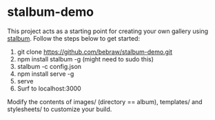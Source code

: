 # stalbum-demo

This project acts as a starting point for creating your own gallery using [stalbum](https://github.com/bebraw/stalbum). Follow the steps below to get started:

1. git clone https://github.com/bebraw/stalbum-demo.git
2. npm install stalbum -g (might need to sudo this)
3. stalbum -c config.json
4. npm install serve -g
5. serve
6. Surf to localhost:3000

Modify the contents of images/ (directory == album), templates/ and stylesheets/ to customize your build.
